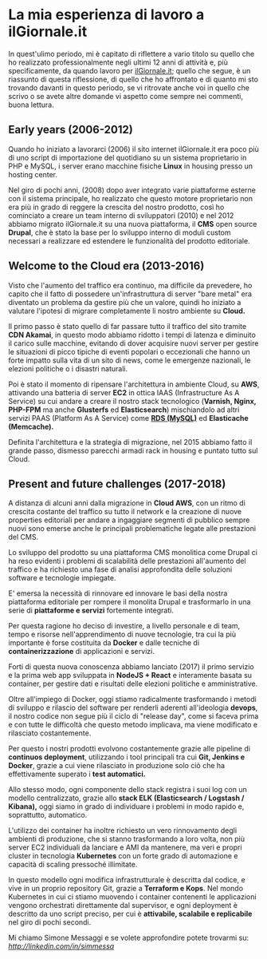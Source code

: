 
# La mia esperienza di lavoro a ilGiornale.it

In quest'ulimo periodo, mi è capitato di riflettere a vario titolo su quello che ho realizzato professionalmente negli ultimi 12 anni di attività e, più specificamente, da quando lavoro per [ilGiornale.it](http://www.ilgiornale.it); quello che segue, è un riassunto di questa riflessione, di quello che ho affrontato e di quanto mi sto trovando davanti in questo periodo, se vi ritrovate anche voi in quello che scrivo o se avete altre domande vi aspetto come sempre nei commenti, buona lettura.

## Early years (2006-2012)

Quando ho iniziato a lavorarci (2006) il sito internet ilGiornale.it era poco più di uno script di importazione del quotidiano su un sistema proprietario in PHP e MySQL, i server erano macchine fisiche **Linux** in housing presso un hosting center.

Nel giro di pochi anni, (2008) dopo aver integrato varie piattaforme esterne con il sistema principale, ho realizzato che questo motore proprietario non era più in grado di reggere la crescita del nostro prodotto, così ho cominciato a creare un team interno di sviluppatori (2010) e nel 2012 abbiamo migrato ilGiornale.it su una nuova piattaforma, il **CMS** open source **Drupal**, che è stato la base per lo sviluppo interno di moduli custom necessari a realizzare ed estendere le funzionalità del prodotto editoriale.

## Welcome to the Cloud era (2013-2016)

Visto che l'aumento del traffico era continuo, ma difficile da prevedere, ho capito che il fatto di possedere un'infrastruttura di server "bare metal" era diventato un problema da gestire più che un valore, quindi ho iniziato a valutare l'ipotesi di migrare completamente li nostro ambiente su **Cloud.**

Il primo passo è stato quello di far passare tutto il traffico del sito tramite **CDN Akamai**, in questo modo abbiamo ridotto i tempi di latenza e diminuito il carico sulle macchine, evitando di dover acquisire nuovi server per gestire le situazioni di picco tipiche di eventi popolari o eccezionali che hanno un forte impatto sulla vita di un sito di news, come le emergenze nazionali, le elezioni politiche o i disastri naturali.

Poi è stato il momento di ripensare l'architettura in ambiente Cloud, su **AWS**, attivando una batteria di server **EC2** in ottica IAAS (Infrastructure As A Service) su cui andare a creare il nostro stack tecnologico (**Varnish, Nginx, PHP-FPM** ma anche **Glusterfs** ed **Elasticsearch**) mischiandolo ad altri servizi PAAS (Platform As A Service) come [**RDS (MySQL)**](https://medium.com/@simmessa/fare-un-dump-da-uno-snapshot-rds-con-python-e-terraform-7cbd0fa026fc) ed **Elasticache (Memcache).**

Definita l'architettura e la strategia di migrazione, nel 2015 abbiamo fatto il grande passo, dismesso parecchi armadi rack in housing e puntato tutto sul Cloud.

## Present and future challenges (2017-2018)

A distanza di alcuni anni dalla migrazione in **Cloud AWS**, con un ritmo di crescita costante del traffico su tutto il network e la creazione di nuove properties editoriali per andare a ingaggiare segmenti di pubblico sempre nuovi sono emerse anche le principali problematiche legate alle prestazioni del CMS.

Lo sviluppo del prodotto su una piattaforma CMS monolitica come Drupal ci ha reso evidenti i problemi di scalabilità delle prestazioni all'aumento del traffico e ha richiesto una fase di analisi approfondita delle soluzioni software e tecnologie impiegate.

E' emersa la necessità di rinnovare ed innovare le basi della nostra piattaforma editoriale per rompere il monolita Drupal e trasformarlo in una serie di **piattaforme e servizi** fortemente integrati.

Per questa ragione ho deciso di investire, a livello personale e di team, tempo e risorse nell'apprendimento di nuove tecnologie, tra cui la più importante è forse costituita da **Docker** e dalle tecniche di **containerizzazione** di applicazioni e servizi.

Forti di questa nuova conoscenza abbiamo lanciato (2017) il primo servizio e la prima web app sviluppata in **NodeJS + React** e interamente basata su container, per gestire dati e risultati delle elezioni politiche e amministrative.

Oltre all'impiego di Docker, oggi stiamo radicalmente trasformando i metodi di sviluppo e rilascio del software per renderli aderenti all'ideologia **devops**, il nostro codice non segue più il ciclo di "release day", come si faceva prima e con tutte le difficoltà che questo metodo implicava, ma viene modificato e rilasciato costantemente.

Per questo i nostri prodotti evolvono costantemente grazie alle pipeline di **continuos deployment**, utilizzando i tool principali tra cui **Git, Jenkins e Docker**, grazie a cui viene rilasciato in produzione solo ciò che ha effettivamente superato i **test automatici.**

Allo stesso modo, ogni componente dello stack registra i suoi log con un modello centralizzato, grazie allo **stack ELK (Elasticsearch / Logstash / Kibana),** oggi siamo in grado di individuare i problemi in modo rapido e, soprattutto, automatico.

L'utilizzo dei container ha inoltre richiesto un vero rinnovamento degli ambienti di produzione, che si stanno trasformando a loro volta, non più server EC2 individuali da lanciare e AMI da mantenere, ma veri e propri cluster in tecnologia **Kubernetes** con un forte grado di automazione e capacità di scaling pressoché illimitate.

In questo modello ogni modifica infrastrutturale è descritta dal codice, e vive in un proprio repository Git, grazie a **Terraform e Kops**. Nel mondo Kubernetes in cui ci stiamo muovendo i container contenenti le applicazioni vengono orchestrati direttamente dal supervisor, e ogni deployment è descritto da uno script preciso, per cui è **attivabile, scalabile e replicabile** nel giro di pochi secondi.

Mi chiamo Simone Messaggi e se volete approfondire potete trovarmi su:
*http://linkedin.com/in/simmessa*